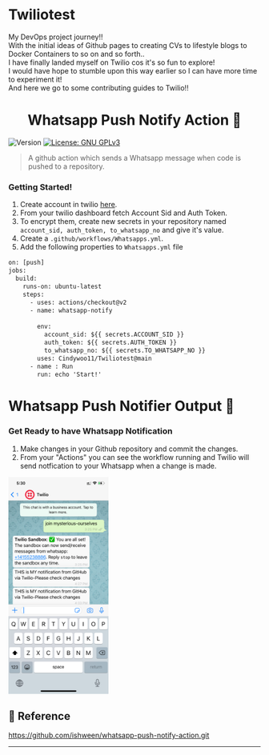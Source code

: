 # Twiliotest 

My DevOps project journey!!<br>
With the initial ideas of Github pages to creating CVs to lifestyle blogs to Docker Containers to so on and so forth..<br>
I have finally landed myself on Twilio cos it's so fun to explore!<br>I would have hope to stumble upon this way earlier so I can have more time to experiment it!<br> 
And here we go to some contributing guides to Twilio!!<br>

<h1 align="center">Whatsapp Push Notify Action 🚀</h1>
<p>
  <img alt="Version" src="https://img.shields.io/badge/version-1.0-blue.svg?cacheSeconds=2592000" />
  <a href="https://github.com/ishween/whatsapp-push-notify-action/blob/master/LICENSE" target="_blank">
    <img alt="License: GNU GPLv3" src="https://img.shields.io/badge/License-GPLv3-blue.svg" />
  </a>
</p>

> A github action which sends a Whatsapp message when code is pushed to a repository.

### Getting Started!
1. Create account in twilio [here](https://www.twilio.com/).  
2. From your twilio dashboard fetch Account Sid and Auth Token.  
3. To encrypt them, create new secrets in your repository named ```account_sid, auth_token, to_whatsapp_no``` and give it's value.  
4. Create a ```.github/workflows/Whatsapps.yml```.  
5. Add the following properties to ```Whatsapps.yml``` file   

```name: When one of the following events occur in the master branch, a message is sent to the Whatsapp.
on: [push]
jobs:
  build:
    runs-on: ubuntu-latest
    steps:
      - uses: actions/checkout@v2
      - name: whatsapp-notify
   
        env:
          account_sid: ${{ secrets.ACCOUNT_SID }}
          auth_token: ${{ secrets.AUTH_TOKEN }}
          to_whatsapp_no: ${{ secrets.TO_WHATSAPP_NO }}
        uses: Cindywoo11/Twiliotest@main
      - name : Run
        run: echo 'Start!'
```

# Whatsapp Push Notifier Output :house_with_garden:
### Get Ready to have Whatsapp Notification
1. Make changes in your Github repository and commit the changes.  
2. From your "Actions" you can see the workflow running and Twilio will send notfication to your Whatsapp when a change is made. 

<img src="Apps Photo.png" width="200">

## 📝 Reference

https://github.com/ishween/whatsapp-push-notify-action.git

***



